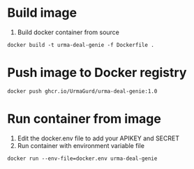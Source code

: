 # Build image
1. Build docker container from source
```
docker build -t urma-deal-genie -f Dockerfile .
```

# Push image to Docker registry 
```
docker push ghcr.io/UrmaGurd/urma-deal-genie:1.0
```

# Run container from image
1. Edit the docker.env file to add your APIKEY and SECRET
1. Run container with environment variable file
```
docker run --env-file=docker.env urma-deal-genie
```
